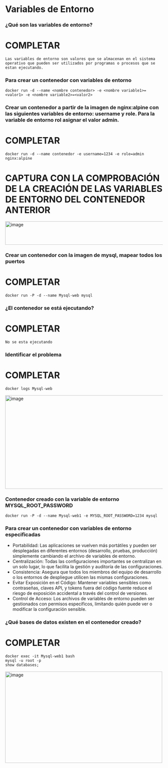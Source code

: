 # Variables de Entorno
### ¿Qué son las variables de entorno?
# COMPLETAR
```
Las variables de entorno son valores que se almacenan en el sistema operativo que pueden ser utilizados por programas o procesos que se estan ejecutando. 
```
### Para crear un contenedor con variables de entorno

```
docker run -d --name <nombre contenedor> -e <nombre variable1>=<valor1> -e <nombre variable2>=<valor2>
```

### Crear un contenedor a partir de la imagen de nginx:alpine con las siguientes variables de entorno: username y role. Para la variable de entorno rol asignar el valor admin.

# COMPLETAR
```
docker run -d --name contenedor -e username=1234 -e role=admin nginx:alpine
```
# CAPTURA CON LA COMPROBACIÓN DE LA CREACIÓN DE LAS VARIABLES DE ENTORNO DEL CONTENEDOR ANTERIOR
<img width="1112" height="75" alt="image" src="https://github.com/user-attachments/assets/5f90cc20-2a64-4867-a387-06400748ca1f" />

### Crear un contenedor con la imagen de mysql, mapear todos los puertos
# COMPLETAR
```
docker run -P -d --name Mysql-web mysql
```
### ¿El contenedor se está ejecutando?
# COMPLETAR
```
No se esta ejecutando
```
### Identificar el problema
# COMPLETAR
```
docker logs Mysql-web
```
<img width="1384" height="299" alt="image" src="https://github.com/user-attachments/assets/9580883b-981d-4c74-9d7c-a2a85bd54349" />

### Contenedor creado con la variable de entorno MYSQL_ROOT_PASSWORD

```
docker run -P -d --name Mysql-web1 -e MYSQL_ROOT_PASSWORD=1234 mysql
```

### Para crear un contenedor con variables de entorno especificadas
- Portabilidad: Las aplicaciones se vuelven más portátiles y pueden ser desplegadas en diferentes entornos (desarrollo, pruebas, producción) simplemente cambiando el archivo de variables de entorno.
- Centralización: Todas las configuraciones importantes se centralizan en un solo lugar, lo que facilita la gestión y auditoría de las configuraciones.
- Consistencia: Asegura que todos los miembros del equipo de desarrollo o los entornos de despliegue utilicen las mismas configuraciones.
- Evitar Exposición en el Código: Mantener variables sensibles como contraseñas, claves API, y tokens fuera del código fuente reduce el riesgo de exposición accidental a través del control de versiones.
- Control de Acceso: Los archivos de variables de entorno pueden ser gestionados con permisos específicos, limitando quién puede ver o modificar la configuración sensible.

### ¿Qué bases de datos existen en el contenedor creado?
# COMPLETAR

```
docker exec -it Mysql-web1 bash
mysql -u root -p
show databases;
```
<img width="502" height="292" alt="image" src="https://github.com/user-attachments/assets/2ca80cab-aebf-42a3-929d-de1b7eab0fc0" />

